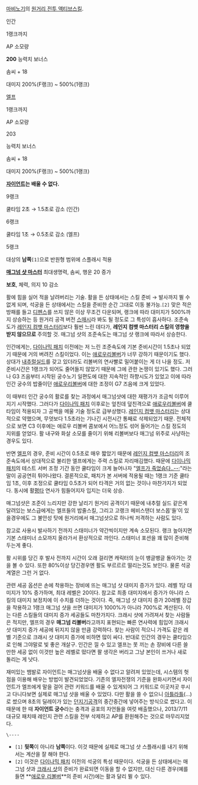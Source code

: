 [마비노기](%EB%A7%88%EB%B9%84%EB%85%B8%EA%B8%B0.md)의 [원거리 전투 액티브스킬](%EB%A7%88%EB%B9%84%EB%85%B8%EA%B8%B0/%EC%8A%A4%ED%82%AC.md).

인간

1랭크까지

AP 소모량

**200**
능력치 보너스

솜씨 + 18

대미지 200%(F랭크) ~ 500%(1랭크)

[엘프](%EC%97%98%ED%94%84%28%EB%A7%88%EB%B9%84%EB%85%B8%EA%B8%B0%29.md)

1랭크까지

AP 소모량

203

능력치 보너스

솜씨 + 18

대미지 200%(F랭크) ~ 500%(1랭크)

**[자이언트](%EC%9E%90%EC%9D%B4%EC%96%B8%ED%8A%B8%28%EB%A7%88%EB%B9%84%EB%85%B8%EA%B8%B0%29.md)는 배울 수 없다.**
  

9랭크

쿨타임 2초 → 1.5초로 감소 (인간)

6랭크

쿨타임 1초 → 0.5초로 감소 (엘프)

5랭크

대상의 **남쪽**`[1]`으로 반원형 범위에 스플래시 적용

  

**[매그넘 샷 마스터](%EB%A7%88%EB%B9%84%EB%85%B8%EA%B8%B0/%ED%83%80%EC%9D%B4%ED%8B%80.md)**
최대생명력, 솜씨, 행운 20 증가

**보호**, 체력, 의지 10 감소
  
활에 힘을 실어 적을 날려버리는 기술. 활을 든 상태에서는 스킬 준비 → 발사까지 뛸 수 없게 되며, 석궁을 든 상태에서는 스킬을 준비한
순간 그대로 이동 불가능.`[2]` 맞은 적은 방패를 들고 [디펜스](%EB%94%94%ED%8E%9C%EC%8A%A4%28%EB%A7%88%EB%B9%84%EB%85%B8%EA%B8%B0%29.md)를 쓰지 않은 이상 무조건 다운되며, 랭크에 따라 대미지가 500%까지
상승하는 등 원거리 공격 버전 [스매시](%EC%8A%A4%EB%A7%A4%EC%8B%9C%28%EB%A7%88%EB%B9%84%EB%85%B8%EA%B8%B0%29.md)라 봐도 될 정도로 그 특성이 흡사하다. 조준속도가 [레인지 컴뱃 마스터리](%EB%A0%88%EC%9D%B8%EC%A7%80%20%EC%BB%B4%EB%B1%83%20%EB%A7%88%EC%8A%A4%ED%84%B0%EB%A6%AC.md)보다 훨씬 느린 데다가, **레인지 컴뱃 마스터리 스킬의 영향을 받지 않으므로** 주의할 것. 매그넘 샷의 조준속도는 매그넘 샷 랭크에
따라서 상승한다.

인간에게는, [다이나믹 패치](%EB%A7%88%EB%B9%84%EB%85%B8%EA%B8%B0/%EB%8B%A4%EC%9D%B4%EB%82%98%EB%AF%B9%20%EC%A0%84%ED%88%AC%20%EC%8B%9C%EC%8A%A4%ED%85%9C.md) 이전에는 저
느린 조준속도에 기본 준비시간이 1.5초나 되었기 때문에 거의 버려진 스킬이었다. 이는 [애로우리볼버](%EC%95%A0%EB%A1%9C%EC%9A%B0%20%EB%A6%AC%EB%B3%BC%EB%B2%84.md)가 너무 강하기
때문이기도 했다. 상대가 [내추럴실드](%EB%82%B4%EC%B6%94%EB%9F%B4%20%EC%8B%A4%EB%93%9C.md)를 갖고 있더라도 리볼버의 연사빨로
밀어붙이는 게 더 나을 정도. 저 준비시간은 1랭크가 되어도 줄어들지 않았기 때문에 그에 관한 논쟁이 있기도 했다. 그러나 G3 즈음부터
시작된 궁수노기 일편도에 대한 지속적인 하향시도가 있었고 이에 따라 인간 궁수의 밥줄이던 [애로우리볼버](%EC%95%A0%EB%A1%9C%EC%9A%B0%20%EB%A6%AC%EB%B3%BC%EB%B2%84.md)에 대한 조정이
G7 즈음에 크게 있었다.

이 때부터 인간 궁수의 활로를 찾는 과정에서 매그넘샷에 대한 재평가가 조금씩 이루어지기 시작했다. 그러다가 [다이나믹 패치](%EB%A7%88%EB%B9%84%EB%85%B8%EA%B8%B0/%EB%8B%A4%EC%9D%B4%EB%82%98%EB%AF%B9%20%EC%A0%84%ED%88%AC%20%EC%8B%9C%EC%8A%A4%ED%85%9C.md) 이후로는 엎친데 덮친격으로 [애로우리볼버](%EC%95%A0%EB%A1%9C%EC%9A%B0%20%EB%A6%AC%EB%B3%BC%EB%B2%84.md)에 쿨타임이
적용되자 그 공백을 메울 기술 정도로 급부상했다. [레인지 컴뱃 마스터리](%EB%A0%88%EC%9D%B8%EC%A7%80%20%EC%BB%B4%EB%B1%83%20%EB%A7%88%EC%8A%A4%ED%84%B0%EB%A6%AC.md)는 상대적으로 약했으며, 무엇보다
1.5초라는 기나긴 시전시간 통째로 삭제되었기 때문. 전체적으로 보면 C3 이후에는 애로우 리볼버 콤보에서 어느정도 섞어 들어가는 스킬
정도의 지위를 얻었다. 활 내구와 화살 소모를 줄이기 위해 리볼버보다 매그넘 위주로 사냥하는 경우도 있다.

반면 [엘프](%EC%97%98%ED%94%84%28%EB%A7%88%EB%B9%84%EB%85%B8%EA%B8%B0%29.md)의
경우, 준비 시간이 0.5초로 매우 짧았기 때문에 [레인지 컴뱃 마스터리](%EB%A0%88%EC%9D%B8%EC%A7%80%20%EC%BB%B4%EB%B1%83%20%EB%A7%88%EC%8A%A4%ED%84%B0%EB%A6%AC.md)의 조준속도에서 상대적으로 불리한
엘프에게는 주력 스킬로 자리매김했다. 때문에 [다이나믹 패치](%EB%A7%88%EB%B9%84%EB%85%B8%EA%B8%B0/%EB%8B%A4%EC%9D%B4%EB%82%98%EB%AF%B9%20%EC%A0%84%ED%88%AC%20%EC%8B%9C%EC%8A%A4%ED%85%9C.md)의 테스트 서버 조정 기간 동안 쿨타임이 크게 늘어나자 "[엘프가 죽었슴다..--;](%EB%AC%B8%EC%96%B4%EA%B0%80%20%EC%A3%BD%EC%97%88%EC%8A%B4%EB%8B%A4.md)"라는 말이 공공연히 튀어나왔다. 결론적으로,
패치가 본 서버에 적용될 때는 1랭크 기준 쿨타임 1초, 이후 조정으로 쿨타임 0.5초가 되어 타격은 거의 없는 것이나 마찬가지가 되었다.
동시에 활[평타](%ED%8F%89%ED%83%80.md) 연사가 힘들어지자 입지는 더욱 상승.

매그넘샷은 조준이 느리지만 강한 날리기 원거리 공격이기 때문에 내추럴 실드 같은게 달려있는 보스급에게는 엘프들의 밥줄스킬, 그리고 고랭크
헤비스탠더 보스몹'들'이 있을경우에도 그 불안성 탓에 원거리에서 매그넘샷으로 하나씩 저격하는 사람도 있다.

참고로 사용시 발사하기 전까지 스태미너가 약간씩이지만 계속 소모된다. 랭크 높아지면 기본 스태미너 소모까지 올라가서 환상적으로 까인다.
스태미너 포션을 꽤 많이 준비해 두는게 좋다.

활 시위를 당긴 후 발사 전까지 시간이 오래 걸리면 캐릭터의 눈이 뱅글뱅글 돌아가는 것을 볼 수 있다. 또한 80%이상 당긴경우엔 활도
부르르르 떨리는것도 보인다. 물론 석궁 계열은 그런 거 없다.

관련 세공 옵션은 손에 착용하는 장비에 뜨는 매그넘 샷 대미지 증가가 있다. 레벨 1당 대미지가 10% 증가하며, 최대 레벨은 20이다.
참고로 최종 대미지에서 증가가 아니라 스킬의 대미지 보정치에 이 수치를 더하는 것이다. 즉, 매그넘 샷 대미지 증가 20레벨 장갑을 착용하고
1랭크 매그넘 샷을 쓰면 대미지가 1000%가 아니라 700%로 계산된다. 이는 다른 스킬들의 대미지 증가 세공들도 마찬가지다. 크래시 샷에
가려져서 찾는 사람들은 적지만, 엘프의 경우 **매그넘 리볼버**라고까지 표현되는 빠른 연사력에 힘입어 크래시 샷 대미지 증가 세공에 뒤지지
않을 만큼 강력하다. 찾는 사람이 적으니 가격도 같은 레벨 기준으로 크래시 샷 대미지 증가에 비하면 많이 싸다. 반대로 인간의 경우는
쿨타임으로 인해 그야말로 빛 좋은 개살구. 인간은 낄 수 있고 엘프는 못 끼는 손 장비에 다른 쓸만한 세공 없이 이것만 높은 레벨로 떴다면
팔 생각은 버리고 그냥 본인이 쓰거나 새로 돌리는 게 낫다.

재미있는 뱀발로 자이언트는 매그넘샷을 배울 수 없다고 알려져 있었는데, 시스템의 헛점을 이용해 배우는 방법이 발견되었었다. 기존의 엘자전쟁의
기준을 완화시키면서 자이언트가 엘프에게 말을 걸어 관련 키워드를 배울 수 있게되어 그 키워드로 이곳저곳 쑤시고 다니다보면 실제로 매그넘 샷을
배울 수 있었다. 다만 활을 쓸 수 없으니
[아틀라틀](%EC%95%84%ED%8B%80%EB%9D%BC%ED%8B%80.md)(...)로 썼으며 8초의 딜레이가 있는 [던지기공격](%EB%8D%98%EC%A7%80%EA%B8%B0%20%EA%B3%B5%EA%B2%A9.md)의 중간중간에 넣어주는 방식으로
썼다고. 이 때문에 한 때 **자이언트 궁수**라는 충격과 공포의 자언들을 여럿 배출했으나, 2013/7/11 대규모 패치때 레인지 관련
스킬을 전부 삭제하고 AP를 환원해주는 것으로 마무리지었다.

`\----`

  * `[1]` **뒷쪽**이 아니라 **남쪽**이다. 이것 때문에 실제로 매그넘 샷 스플래시를 내기 위해서는 계산을 잘 해야 한다.
  * `[2]` 이것은 [다이나믹 패치](%EB%A7%88%EB%B9%84%EB%85%B8%EA%B8%B0/%EB%8B%A4%EC%9D%B4%EB%82%98%EB%AF%B9%20%EC%A0%84%ED%88%AC%20%EC%8B%9C%EC%8A%A4%ED%85%9C.md) 이전의 석궁의 특성 때문이다. 석궁을 든 상태에서는 매그넘 샷과 [크래시 샷](%ED%81%AC%EB%9E%98%EC%8B%9C%20%EC%83%B7.md)의 준비가 완료되면 이동을 할 수 없지만, 대신 다른 경우(예를 들면 **[애로우 리볼버](%EC%95%A0%EB%A1%9C%EC%9A%B0%20%EB%A6%AC%EB%B3%BC%EB%B2%84.md)**의 준비 시간)에는 활과 달리 뛸 수 있다.

